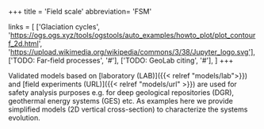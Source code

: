 +++
title = 'Field scale'
abbreviation= 'FSM'

links = [
  ['Glaciation cycles', 'https://ogs.ogs.xyz/tools/ogstools/auto_examples/howto_plot/plot_contourf_2d.html', 'https://upload.wikimedia.org/wikipedia/commons/3/38/Jupyter_logo.svg'],
  ['TODO: Far-field processes', '#'],
  ['TODO: GeoLab citing', '#'],
]
+++

Validated models based on [laboratory (LAB)]({{< relref "models/lab">}}) and [field experiments (URL)]({{< relref "models/url" >}}) are used for safety analysis purposes e.g. for deep geological repositories (DGR), geothermal energy systems (GES) etc. As examples here we provide simplified models (2D vertical cross-section) to characterize the systems evolution.
